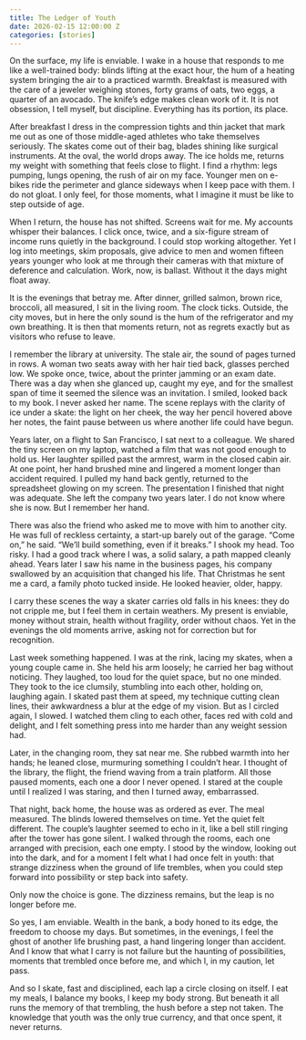 ```yaml
---
title: The Ledger of Youth
date: 2026-02-15 12:00:00 Z
categories: [stories]
---
```

On the surface, my life is enviable. I wake in a house that responds to me like a well-trained body: blinds lifting at the exact hour, the hum of a heating system bringing the air to a practiced warmth. Breakfast is measured with the care of a jeweler weighing stones, forty grams of oats, two eggs, a quarter of an avocado. The knife’s edge makes clean work of it. It is not obsession, I tell myself, but discipline. Everything has its portion, its place.

After breakfast I dress in the compression tights and thin jacket that mark me out as one of those middle-aged athletes who take themselves seriously. The skates come out of their bag, blades shining like surgical instruments. At the oval, the world drops away. The ice holds me, returns my weight with something that feels close to flight. I find a rhythm: legs pumping, lungs opening, the rush of air on my face. Younger men on e-bikes ride the perimeter and glance sideways when I keep pace with them. I do not gloat. I only feel, for those moments, what I imagine it must be like to step outside of age.

When I return, the house has not shifted. Screens wait for me. My accounts whisper their balances. I click once, twice, and a six-figure stream of income runs quietly in the background. I could stop working altogether. Yet I log into meetings, skim proposals, give advice to men and women fifteen years younger who look at me through their cameras with that mixture of deference and calculation. Work, now, is ballast. Without it the days might float away.

It is the evenings that betray me. After dinner, grilled salmon, brown rice, broccoli, all measured, I sit in the living room. The clock ticks. Outside, the city moves, but in here the only sound is the hum of the refrigerator and my own breathing. It is then that moments return, not as regrets exactly but as visitors who refuse to leave.

I remember the library at university. The stale air, the sound of pages turned in rows. A woman two seats away with her hair tied back, glasses perched low. We spoke once, twice, about the printer jamming or an exam date. There was a day when she glanced up, caught my eye, and for the smallest span of time it seemed the silence was an invitation. I smiled, looked back to my book. I never asked her name. The scene replays with the clarity of ice under a skate: the light on her cheek, the way her pencil hovered above her notes, the faint pause between us where another life could have begun.

Years later, on a flight to San Francisco, I sat next to a colleague. We shared the tiny screen on my laptop, watched a film that was not good enough to hold us. Her laughter spilled past the armrest, warm in the closed cabin air. At one point, her hand brushed mine and lingered a moment longer than accident required. I pulled my hand back gently, returned to the spreadsheet glowing on my screen. The presentation I finished that night was adequate. She left the company two years later. I do not know where she is now. But I remember her hand.

There was also the friend who asked me to move with him to another city. He was full of reckless certainty, a start-up barely out of the garage. “Come on,” he said. “We’ll build something, even if it breaks.” I shook my head. Too risky. I had a good track where I was, a solid salary, a path mapped cleanly ahead. Years later I saw his name in the business pages, his company swallowed by an acquisition that changed his life. That Christmas he sent me a card, a family photo tucked inside. He looked heavier, older, happy.

I carry these scenes the way a skater carries old falls in his knees: they do not cripple me, but I feel them in certain weathers. My present is enviable, money without strain, health without fragility, order without chaos. Yet in the evenings the old moments arrive, asking not for correction but for recognition.

Last week something happened. I was at the rink, lacing my skates, when a young couple came in. She held his arm loosely; he carried her bag without noticing. They laughed, too loud for the quiet space, but no one minded. They took to the ice clumsily, stumbling into each other, holding on, laughing again. I skated past them at speed, my technique cutting clean lines, their awkwardness a blur at the edge of my vision. But as I circled again, I slowed. I watched them cling to each other, faces red with cold and delight, and I felt something press into me harder than any weight session had.

Later, in the changing room, they sat near me. She rubbed warmth into her hands; he leaned close, murmuring something I couldn’t hear. I thought of the library, the flight, the friend waving from a train platform. All those paused moments, each one a door I never opened. I stared at the couple until I realized I was staring, and then I turned away, embarrassed.

That night, back home, the house was as ordered as ever. The meal measured. The blinds lowered themselves on time. Yet the quiet felt different. The couple’s laughter seemed to echo in it, like a bell still ringing after the tower has gone silent. I walked through the rooms, each one arranged with precision, each one empty. I stood by the window, looking out into the dark, and for a moment I felt what I had once felt in youth: that strange dizziness when the ground of life trembles, when you could step forward into possibility or step back into safety.

Only now the choice is gone. The dizziness remains, but the leap is no longer before me.

So yes, I am enviable. Wealth in the bank, a body honed to its edge, the freedom to choose my days. But sometimes, in the evenings, I feel the ghost of another life brushing past, a hand lingering longer than accident. And I know that what I carry is not failure but the haunting of possibilities, moments that trembled once before me, and which I, in my caution, let pass.

And so I skate, fast and disciplined, each lap a circle closing on itself. I eat my meals, I balance my books, I keep my body strong. But beneath it all runs the memory of that trembling, the hush before a step not taken. The knowledge that youth was the only true currency, and that once spent, it never returns.


